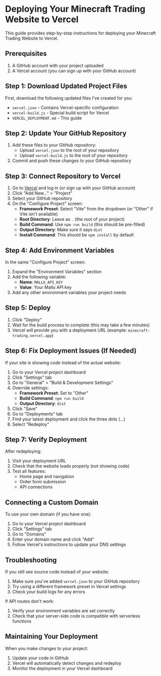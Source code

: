 # Deploying Your Minecraft Trading Website to Vercel

This guide provides step-by-step instructions for deploying your Minecraft Trading Website to Vercel.

## Prerequisites

1. A GitHub account with your project uploaded
2. A Vercel account (you can sign up with your GitHub account)

## Step 1: Download Updated Project Files

First, download the following updated files I've created for you:

- `vercel.json` - Contains Vercel-specific configuration
- `vercel-build.js` - Special build script for Vercel
- `VERCEL_DEPLOYMENT.md` - This guide

## Step 2: Update Your GitHub Repository

1. Add these files to your GitHub repository:
   - Upload `vercel.json` to the root of your repository
   - Upload `vercel-build.js` to the root of your repository
2. Commit and push these changes to your GitHub repository

## Step 3: Connect Repository to Vercel

1. Go to [Vercel](https://vercel.com/) and log in (or sign up with your GitHub account)
2. Click "Add New..." > "Project"
3. Select your GitHub repository
4. On the "Configure Project" screen:
   - **Framework Preset**: Select "Vite" from the dropdown (or "Other" if Vite isn't available)
   - **Root Directory**: Leave as `.` (the root of your project)
   - **Build Command**: Use `npm run build` (this should be pre-filled)
   - **Output Directory**: Make sure it says `dist`
   - **Install Command**: This should be `npm install` by default

## Step 4: Add Environment Variables

In the same "Configure Project" screen:

1. Expand the "Environment Variables" section
2. Add the following variable:
   - **Name**: `MALLU_API_KEY`
   - **Value**: Your Mallu API key
3. Add any other environment variables your project needs

## Step 5: Deploy

1. Click "Deploy"
2. Wait for the build process to complete (this may take a few minutes)
3. Vercel will provide you with a deployment URL (example: `minecraft-trading.vercel.app`)

## Step 6: Fix Deployment Issues (If Needed)

If your site is showing code instead of the actual website:

1. Go to your Vercel project dashboard
2. Click "Settings" tab
3. Go to "General" > "Build & Development Settings"
4. Override settings:
   - **Framework Preset**: Set to "Other"
   - **Build Command**: `npm run build`
   - **Output Directory**: `dist`
5. Click "Save"
6. Go to "Deployments" tab
7. Find your latest deployment and click the three dots (...)
8. Select "Redeploy"

## Step 7: Verify Deployment

After redeploying:

1. Visit your deployment URL
2. Check that the website loads properly (not showing code)
3. Test all features:
   - Home page and navigation
   - Order form submission
   - API connections

## Connecting a Custom Domain

To use your own domain (if you have one):

1. Go to your Vercel project dashboard
2. Click "Settings" tab
3. Go to "Domains"
4. Enter your domain name and click "Add"
5. Follow Vercel's instructions to update your DNS settings

## Troubleshooting

If you still see source code instead of your website:

1. Make sure you've added `vercel.json` to your GitHub repository
2. Try using a different framework preset in Vercel settings
3. Check your build logs for any errors

If API routes don't work:

1. Verify your environment variables are set correctly
2. Check that your server-side code is compatible with serverless functions

## Maintaining Your Deployment

When you make changes to your project:

1. Update your code in GitHub
2. Vercel will automatically detect changes and redeploy
3. Monitor the deployment in your Vercel dashboard